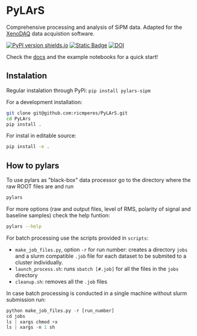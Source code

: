 # PyLArS

Comprehensive processing and analysis of SiPM data. Adapted for the [XenoDAQ](https://github.com/Physik-Institut-UZH/AutoXenoDAQ) data acquistion software.

[![PyPI version shields.io](https://img.shields.io/pypi/v/sipmarray.svg)](https://pypi.org/project/pylars-sipm/) [![Static Badge](https://img.shields.io/badge/Docs-%235F9EA0)](https://ricmperes.github.io/PyLArS/) [![DOI](https://zenodo.org/badge/DOI/10.5281/zenodo.13756803.svg)](https://doi.org/10.5281/zenodo.13756803)



Check the [docs](https://ricmperes.github.io/PyLArS/) and the example 
notebooks for a quick start!

## Instalation
Regular instalation through PyPi: `pip install pylars-sipm`

For a development installation:
```bash
git clone git@github.com:ricmperes/PyLArS.git
cd PyLArs 
pip install .
```
For instal in editable source:
```bash
pip install -e .
```

## How to pylars

To use pylars as "black-box" data processor go to the directory where the raw ROOT files are and run
```bash
pylars
```

For more options (raw and output files, level of RMS, polarity of signal and baseline samples) check the help funtion:
```bash
pylars --help
```


For batch processing use the scripts provided in `scripts`:
  * `make_job_files.py`, option `-r` for run number: creates a directory `jobs` and a slurm compatible `.job` file for each dataset to be submited to a cluster individually.
  * `launch_process.sh`: runs `sbatch [#.job]` for all the files in the `jobs` directory
  * `cleanup.sh`: removes all the `.job` files
 
In case batch processing is conducted in a single machine without slurm submission run:
```python
python make_job_files.py -r [run_number]
cd jobs
ls | xargs chmod +x
ls | xargs -n 1 sh
```
